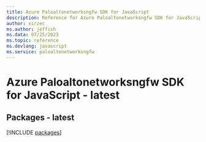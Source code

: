 ```yaml
---
title: Azure Paloaltonetworksngfw SDK for JavaScript
description: Reference for Azure Paloaltonetworksngfw SDK for JavaScript
author: xirzec
ms.author: jeffish
ms.data: 07/25/2023
ms.topic: reference
ms.devlang: javascript
ms.service: paloaltonetworksngfw
---
```

# Azure Paloaltonetworksngfw SDK for JavaScript - latest
## Packages - latest
[!INCLUDE [packages](paloaltonetworksngfw-index.md)]